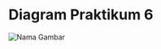 # Diagram Praktikum 6
![Nama Gambar](https://github.com/ZabrynaAndiny11/lab-oop/blob/H071221066/src/H071221066/Pertemuan_6/Diagram%20Prak6.png)
